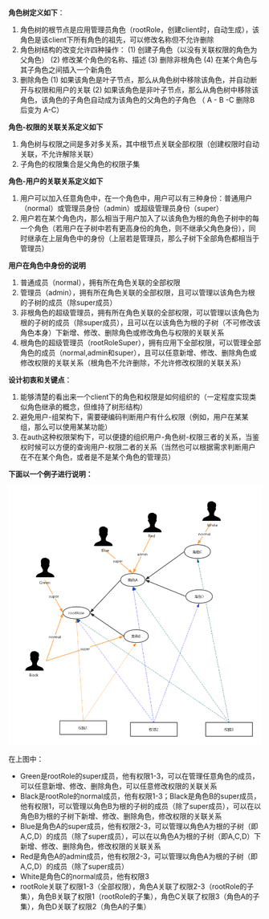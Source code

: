 **角色树定义如下**：
1. 角色树的根节点是应用管理员角色（rootRole，创建client时，自动生成），该角色是该client下所有角色的祖先，可以修改名称但不允许删除
2. 角色树结构的改变允许四种操作：
(1) 创建子角色（以没有关联权限的角色为父角色）
(2) 修改某个角色的名称、描述
(3) 删除非根角色
(4) 在某个角色与其子角色之间插入一个新角色
3. 删除角色
(1) 如果该角色是叶子节点，那么从角色树中移除该角色，并自动断开与权限和用户的关联
(2) 如果该角色是非叶子节点，那么从角色树中移除该角色，该角色的子角色自动成为该角色的父角色的子角色 （ A - B -C  删除B 后变为 A-C）


**角色-权限的关联关系定义如下**
1. 角色树与权限之间是多对多关系，其中根节点关联全部权限（创建权限时自动关联，不允许解除关联）
2. 子角色的权限集合是父角色的权限子集


**角色-用户的关联关系定义如下**
1. 用户可以加入任意角色中，在一个角色中，用户可以有三种身份：普通用户（normal）或管理员身份（admin）或超级管理员身份（super）
2. 用户若在某个角色内，那么相当于用户加入了以该角色为根的角色子树中的每一个角色（若用户在子树中若有更高身份的角色，则不继承父角色身份），同时继承在上层角色中的身份（上层若是管理员，那么子树下全部角色都相当于管理员）

**用户在角色中身份的说明**
1. 普通成员（normal），拥有所在角色关联的全部权限
2. 管理员（admin），拥有所在角色关联的全部权限，且可以管理以该角色为根的子树的成员（除super成员）
3. 非根角色的超级管理员，拥有所在角色关联的全部权限，可以管理以该角色为根的子树的成员（除super成员），且可以在以该角色为根的子树（不可修改该角色本身）下新增、修改、删除角色或修改角色与权限的关联关系
4. 根角色的超级管理员（rootRoleSuper），拥有应用下全部权限，可以管理全部角色的成员（normal,admin和super），且可以任意新增、修改、删除角色或修改权限的关联关系（根角色不允许删除，不允许修改权限的关联关系）


**设计初衷和关键点**：
1. 能够清楚的看出来一个client下的角色和权限是如何组织的（一定程度实现类似角色继承的概念，但维持了树形结构）
2. 避免用户-组架构下，需要硬编码判断用户有什么权限（例如，用户在某某组，那么可以使用某某功能）
3. 在auth这种权限架构下，可以便捷的组织用户-角色树-权限三者的关系，当鉴权时候可以方便的查询用户-权限二者的关系（当然也可以根据需求判断用户在不在某个角色，或者是不是某个角色的管理员）



**下面以一个例子进行说明：**

![image](./role_tree.png)

在上图中：
- Green是rootRole的super成员，他有权限1-3，可以在管理任意角色的成员，可以任意新增、修改、删除角色，可以任意修改权限的关联关系
- Black是rootRole的normal成员，他有权限1-3；Black是角色B的super成员，他有权限1，可以管理以角色B为根的子树的成员（除了super成员），可以在以角色B为根的子树下新增、修改、删除角色，修改权限的关联关系
- Blue是角色A的super成员，他有权限2-3，可以管理以角色A为根的子树（即A,C,D）的成员（除了super成员），可以在以角色A为根的子树（即A,C,D）下新增、修改、删除角色，修改权限的关联关系
- Red是角色A的admin成员，他有权限2-3，可以管理以角色A为根的子树（即A,C,D）的成员（除了super成员）
- White是角色C的normal成员，他有权限3
- rootRole关联了权限1-3（全部权限），角色A关联了权限2-3（rootRole的子集），角色B关联了权限1（rootRole的子集），角色C关联了权限3（角色A的子集），角色D关联了权限2（角色A的子集）